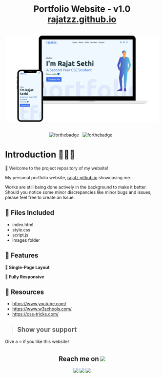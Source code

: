 <h1 align="center">
  Portfolio Website - v1.0<br/>
  <a href="http://rajatzz.github.io" target="_blank">rajatzz.github.io</a>
</h1>

<br/>

<div align="center">
  <img alt="Laptop Mockup Demo" src="./Images/mockup.svg" />
</div>

<br/>

<div align="center">
  
[![forthebadge](https://forthebadge.com/images/badges/built-with-love.svg)](https://forthebadge.com) &nbsp;
[![forthebadge](https://forthebadge.com/images/badges/open-source.svg)](https://forthebadge.com) &nbsp;
</div>

# Introduction 🚶🏻‍♂️

🎯 Welcome to the project repository of my website! 

My personal portfolio website, <a href="http://rajatzz.github.io/" target="_blank">rajatz.github.io</a> showcasing me.<br/>


Works are still being done actively in the background to make it better. Should you notice some minor discrepancies like minor bugs and issues, please feel free to create an Issue.

## 📁 Files Included 

* index.html
* style.css 
* script.js
* images folder

## 🚀 Features 

**📃 Single-Page Layout**

**📱 Fully Responsive**

## 📍 Resources 
 * <https://www.youtube.com/>
 * <https://www.w3schools.com/>
 * <https://css-tricks.com/>
 
>## Show your support

Give a ⭐ if you like this website!
 
<div align="center"> 
<h2 align="center">Reach me on <img src="https://media0.giphy.com/media/jqNPzdTTxQfOgOqpO4/source.gif" width="50"></h2>
  
[<img src="https://img.shields.io/badge/linkedin-%230077B5.svg?&style=for-the-badge&logo=linkedin&logoColor=white">](https://www.linkedin.com/in/rajat-sethi28/)
[<img src="https://img.shields.io/badge/instagram-%23E4405F.svg?&style=for-the-badge&logo=instagram&logoColor=white">]()
[<img src="https://img.shields.io/badge/facebook-%231877F2.svg?&style=for-the-badge&logo=facebook&logoColor=white">](https://www.facebook.com/rajat.sethi.7731/)
</div>
